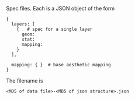 Spec files. Each is a JSON object of the form

    {
      layers: [
        {   # spec for a single layer 
          geom:
          stat:
          mapping:
        }
      ],

      mapping: { }  # base aesthetic mapping
    }


The filename is 

    <MD5 of data file>-<MD5 of json structure>.json